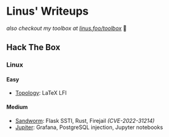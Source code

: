 # Linus' Writeups

_also checkout my toolbox at [linus.foo/toolbox](https://linus.foo/toolbox)_ 🧰

## Hack The Box

### Linux

#### Easy
- [Topology](htb/Topology.md): LaTeX LFI

#### Medium
- [Sandworm](htb/Sandworm.md): Flask SSTI, Rust, Firejail *(CVE-2022-31214)* 
- [Jupiter](htb/Jupiter.md): Grafana, PostgreSQL injection, Jupyter notebooks